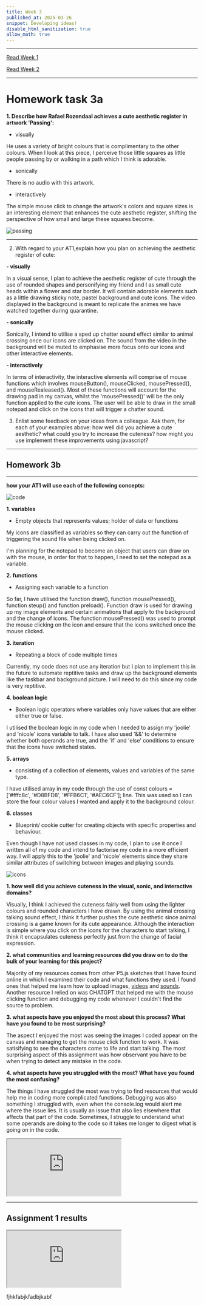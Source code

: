 ```yaml
---
title: Week 3
published_at: 2025-03-26
snippet: Developing ideas!
disable_html_sanitization: true
allow_math: true
---
```

---
[Read Week 1](./first-week.md)

[Read Week 2](./second-week.md)

---
# Homework task 3a

**1. Describe how Rafael Rozendaal achieves a cute aesthetic register in artwork 'Passing':** 


   - visually

He uses a variety of bright colours that is complimentary to the other colours. When I look at this piece, I perceive those little squares as little people passing by or walking in a path which I think is adorable.   

   - sonically

There is no audio with this artwork.

   - interactively

The simple mouse click to change the artwork's colors and square sizes is an interesting element that enhances the cute aesthetic register, shifting the perspective of how small and large these squares become.


![passing](Pictures/passing.png)

---
2. With regard to your AT1,explain how you plan on achieving the aesthetic register of cute:

**- visually**

   In a visual sense, I plan to achieve the aesthetic register of cute through the use of rounded shapes and personifying my friend and I as small cute heads within a flower and star border. It will contain adorable elements such as a little drawing sticky note, pastel background and cute icons. The video displayed in the background is meant to replicate the animes we have watched together during quarantine.

**- sonically**

   Sonically, I intend to utilise a sped up chatter sound effect similar to animal crossing once our icons are clicked on. The sound from the video in the background will be muted to emphasise more focus onto our icons and other interactive elements.

**- interactively**

In terms of interactivity, the interactive elements will comprise of mouse functions which involves mouseButton(), mouseClicked, mousePressed(), and mouseRealeased(). Most of these functions will account for the drawing pad in my canvas, whilst the 'mousePressed()' will be the only function applied to the cute icons. The user will be able to draw in the small notepad and click on the icons that will trigger a chatter sound.

3. Enlist some feedback on your ideas from a colleague. Ask them, for each of your examples above:
   how well did you achieve a cute aesthetic?
   what could you try to increase the cuteness?
   how might you use implement these improvements using javascript?


---
## Homework 3b
---

**how your AT1 will use each of the following concepts:**

![code](Pictures/ss5.png)

**1. variables**
- Empty objects that represents values; holder of data or functions

My icons are classified as variables so they can carry out the function of triggering the sound file when being clicked on.

I'm planning for the notepad to become an object that users can draw on with the mouse, in order for that to happen, I need to set the notepad as a variable. 

**2. functions**
- Assigning each variable to a function

So far, I have utilised the function draw(), function mousePressed(), function steup() and function preload(). Function draw is used for drawing up my image elements and certain animations that apply to the background and the change of icons. The function mousePressed() was used to prompt the mouse clicking on the icon and ensure that the icons switched once the mouse clicked.

**3. iteration**
- Repeating a block of code multiple times

Currently, my code does not use any iteration but I plan to implement this in the future to automate reptitive tasks and draw up the background elements like the taskbar and background picture. I will need to do this since my code is very reptitive.

**4. boolean logic**
- Boolean logic operators where variables only have values that are either either true or false.

I utilised the boolean logic in my code when I needed to assign my 'joolie' and 'nicole' icons variable to talk. I have also used '&&' to determine whether both operands are true, and the 'if' and 'else' conditions to ensure that the icons have switched states. 

**5. arrays**
- consisting of a collection of elements, values and variables of the same type.

I have utilised array in my code through the use of const colours = ['#fffc8c', '#D8BFD8', '#FFB6C1', '#AEC6CF']; line. This was used so I can store the four colour values I wanted and apply it to the background colour.

**6. classes**
- Blueprint/ cookie cutter for creating objects with specific properties and behaviour. 

Even though I have not used classes in my code, I plan to use it once I written all of my code and intend to factorise my code in a more efficient way. I will apply this to the 'joolie' and 'nicole' elements since they share similar attributes of switching between images and playing sounds.

![icons](Pictures/ss3.png)


**1. how well did you achieve cuteness in the visual, sonic, and interactive domains?**

   Visually, I think I achieved the cuteness fairly well from using the lighter colours and rounded characters I have drawn. By using the animal crossing talking sound effect, I think it further pushes the cute aesthetic since animal crossing is a game known for its cute appearance. Although the interaction is simple where you click on the icons for the characters to start talking, I think it encapsulates cuteness perfectly just from the change of facial expression. 


**2. what communities and learning resources did you draw on to do the bulk of your learning for this project?**

   Majority of my resources comes from other P5.js sketches that I have found online in which I examined their code and what functions they used. I found ones that helped me learn how to upload images, [videos](https://editor.p5js.org/mai/sketches/SJJZiLLkz) and [sounds](https://editor.p5js.org/p5/sketches/Sound:_Load_and_Play_Sound). Another resource I relied on was CHATGPT that helped me with the mouse clicking function and debugging my code whenever I couldn't find the source to problem. 

**3. what aspects have you enjoyed the most about this process?  What have you found to be most surprising?**

   The aspect I enjoyed the most was seeing the images I coded appear on the canvas and managing to get the mouse click function to work. It was satisifying to see the characters come to life and start talking. The most surprising aspect of this assignment was how observant you have to be when trying to detect any mistake in the code.


**4. what aspects have you struggled with the most?  What have you found the most confusing?**

   The things I have struggled the most was trying to find resources that would help me in coding more complicated functions. Debugging was also something I struggled with, even when the console.log would alert me where the issue lies. It is usually an issue that also lies elsewhere that affects that part of the code. Sometimes, I struggle to understand what some operands are doing to the code so it takes me longer to digest what is going on in the code.  

<iframe id="at1draft" src="https://editor.p5js.org/Julie-nguyen5960/full/yXEZpTcyF"></iframe>

<script type="module">

    const iframe  = document.getElementById (`at1`)
    iframe.width  = iframe.parentNode.scrollWidth
    iframe.height = iframe.width * 9 / 16 + 42

</script>

---
## Assignment 1 results

<iframe id="assignment1" src="https://editor.p5js.org/Julie-nguyen5960/full/63m6BTvxX"></iframe>

<script type="module">

    const iframe  = document.getElementById (`assignment1`)
    iframe.width  = iframe.parentNode.scrollWidth
    iframe.height = iframe.width * 9 / 16 + 42

</script>

fjhkfabjkfadbjkabf